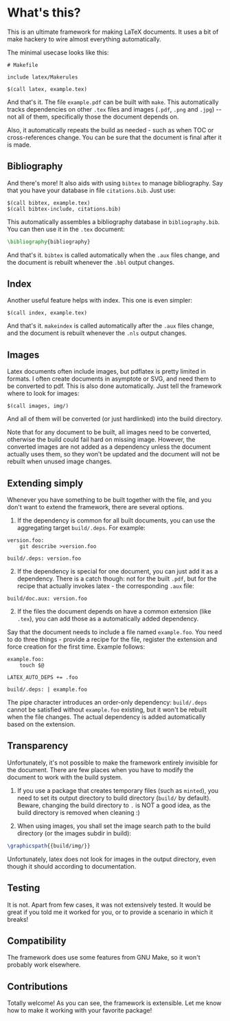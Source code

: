# What's this?

This is an ultimate framework for making LaTeX documents. It uses a bit of
make hackery to wire almost everything automatically.

The minimal usecase looks like this:

```make
# Makefile

include latex/Makerules

$(call latex, example.tex)
```

And that's it. The file `example.pdf` can be built with `make`. This
automatically tracks dependencies on other `.tex` files and images (`.pdf`, `.png`
and `.jpg`) -- not all of them, specifically those the document depends on.

Also, it automatically repeats the build as needed - such as when TOC or
cross-references change. You can be sure that the document is final after it is
made.

## Bibliography

And there's more! It also aids with using `bibtex` to manage bibliography. Say
that you have your database in file `citations.bib`. Just use:

```make
$(call bibtex, example.tex)
$(call bibtex-include, citations.bib)
```

This automatically assembles a bibliography database in `bibliography.bib`. You
can then use it in the `.tex` document:

```tex
\bibliography{bibliography}
```

And that's it. `bibtex` is called automatically when the `.aux` files
change, and the document is rebuilt whenever the `.bbl` output changes.

## Index

Another useful feature helps with index. This one is even simpler:

```make
$(call index, example.tex)
```

And that's it. `makeindex` is called automatically after the `.aux` files
change, and the document is rebuilt whenever the `.nls` output changes.

## Images

Latex documents often include images, but pdflatex is pretty limited in
formats. I often create documents in asymptote or SVG, and need them to be
converted to pdf. This is also done automatically. Just tell the framework
where to look for images:

```make
$(call images, img/)
```

And all of them will be converted (or just hardlinked) into the build directory.

Note that for any document to be built, all images need to be converted,
otherwise the build could fail hard on missing image. However, the converted
images are not added as a dependency unless the document actually uses them, so
they won't be updated and the document will not be rebuilt when unused image
changes.

## Extending simply

Whenever you have something to be built together with the file, and you don't
want to extend the framework, there are several options.

1) If the dependency is common for all built documents, you can use the
aggregating target `build/.deps`. For example:

```make
version.foo:
	git describe >version.foo

build/.deps: version.foo
```

2) If the dependency is special for one document, you can just add it as
a dependency. There is a catch though: not for the built `.pdf`, but for the
recipe that actually invokes latex - the corresponding `.aux` file:

```make
build/doc.aux: version.foo
```

2) If the files the document depends on have a common extension (like `.tex`),
you can add those as a automatically added dependency.

Say that the document needs to include a file named `example.foo`. You need to
do three things - provide a recipe for the file, register the extension and
force creation for the first time. Example follows:

```make
example.foo:
	touch $@

LATEX_AUTO_DEPS += .foo

build/.deps: | example.foo
```

The pipe character introduces an order-only dependency: `build/.deps` cannot be
satisfied without `example.foo` existing, but it won't be rebuilt when the file
changes. The actual dependency is added automatically based on the extension.

## Transparency

Unfortunately, it's not possible to make the framework entirely invisible for
the document. There are few places when you have to modify the document to work
with the build system.

1) If you use a package that creates temporary files (such as `minted`), you
need to set its output directory to build directory (`build/` by default).
Beware, changing the build directory to `.` is NOT a good idea, as the
build directory is removed when cleaning :)

2) When using images, you shall set the image search path to the build
directory (or the images subdir in build):

```tex
\graphicspath{{build/img/}}
```

Unfortunately, latex does not look for images in the output directory, even
though it should according to documentation.

## Testing

It is not. Apart from few cases, it was not extensively tested. It would be
great if you told me it worked for you, or to provide a scenario in which it
breaks!

## Compatibility

The framework does use some features from GNU Make, so it won't probably work elsewhere.

## Contributions

Totally welcome! As you can see, the framework is extensible. Let me know how
to make it working with your favorite package!
